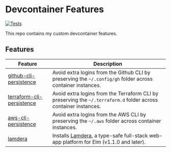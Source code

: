 # Devcontainer Features

[![Tests](https://github.com/joshuanianji/devcontainer-features/actions/workflows/test.yaml/badge.svg)](https://github.com/joshuanianji/devcontainer-features/actions/workflows/test.yaml)

This repo contains my custom devcontainer features.

## Features

| Feature                                                      | Description                                                                                                             |
| ------------------------------------------------------------ | ----------------------------------------------------------------------------------------------------------------------- |
| [github-cli-persistence](./src/github-cli-persistence)       | Avoid extra logins from the Github CLI by preserving the `~/.config/gh` folder across container instances.              |
| [terraform-cli-persistence](./src/terraform-cli-persistence) | Avoid extra logins from the Terraform CLI by preserving the `~/.terraform.d` folder across container instances.         |
| [aws-cli-persistence](./src/aws-cli-persistence)             | Avoid extra logins from the AWS CLI by preserving the `~/.aws` folder across container instances.                       |
| [lamdera](./src/lamdera)                                     | Installs [Lamdera](https://dashboard.lamdera.app/), a type-safe full-stack web-app platform for Elm (v1.1.0 and later). |
